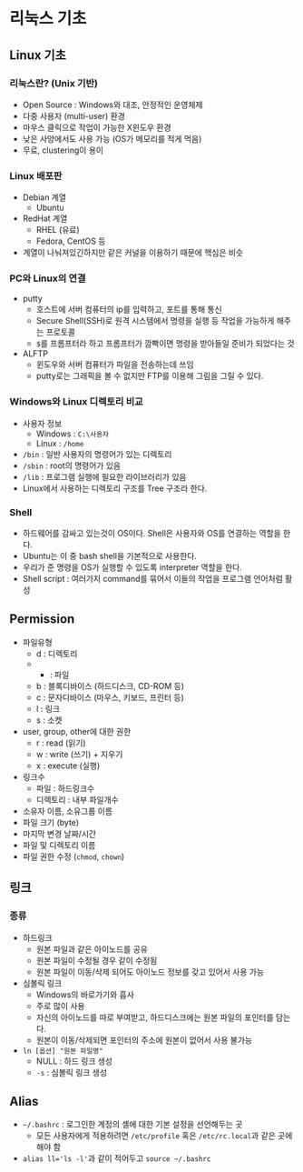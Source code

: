 # 리눅스 기초

## Linux 기초

### 리눅스란? \(Unix 기반\)

* Open Source : Windows와 대조, 안정적인 운영체제
* 다중 사용자 \(multi-user\) 환경
* 마우스 클릭으로 작업이 가능한 X윈도우 환경
* 낮은 사양에서도 사용 가능 \(OS가 메모리를 적게 먹음\)
* 무료, clustering이 용이

### Linux 배포판

* Debian 계열
  * Ubuntu
* RedHat 계열
  * RHEL \(유료\)
  * Fedora, CentOS 등
* 계열이 나눠져있긴하지만 같은 커널을 이용하기 때문에 핵심은 비슷

### PC와 Linux의 연결

* putty
  * 호스트에 서버 컴퓨터의 ip를 입력하고, 포트를 통해 통신
  * Secure Shell\(SSH\)로 원격 시스템에서 명령을 실행 등 작업을 가능하게 해주는 프로토콜
  * `$`를 프롬프터라 하고 프롬프터가 깜빡이면 명령을 받아들일 준비가 되었다는 것
* ALFTP
  * 윈도우와 서버 컴퓨터가 파일을 전송하는데 쓰임
  * putty로는 그래픽을 볼 수 없지만 FTP를 이용해 그림을 그릴 수 있다.

### Windows와 Linux 디렉토리 비교

* 사용자 정보
  * Windows : `C:\사용자`
  * Linux : `/home`
* `/bin` : 일반 사용자의 명령어가 있는 디렉토리
* `/sbin` : root의 명령어가 있음
* `/lib` : 프로그램 실행에 필요한 라이브러리가 있음
* Linux에서 사용하는 디렉토리 구조를 Tree 구조라 한다.

### Shell

* 하드웨어를 감싸고 있는것이 OS이다. Shell은 사용자와 OS를 연결하는 역할을 한다.
* Ubuntu는 이 중 bash shell을 기본적으로 사용한다.
* 우리가 준 명령을 OS가 실행할 수 있도록 interpreter 역할을 한다.
* Shell script : 여러가지 command를 묶어서 이들의 작업을 프로그램 언어처럼 활성

## Permission

* 파일유형
  * d : 디렉토리
  * - : 파일
  * b : 블록디바이스 \(하드디스크, CD-ROM 등\)
  * c : 문자디바이스 \(마우스, 키보드, 프린터 등\)
  * l : 링크
  * s : 소켓
* user, group, other에 대한 권한
  * r : read \(읽기\)
  * w : write \(쓰기\) + 지우기
  * x : execute \(실행\)
* 링크수
  * 파일 : 하드링크수
  * 디렉토리 : 내부 파일개수
* 소유자 이름, 소유그룹 이름
* 파일 크기 \(byte\)
* 마지막 변경 날짜/시간
* 파일 및 디렉토리 이름
* 파일 권한 수정 \(`chmod`, `chown`\)

## 링크

### 종류

* 하드링크
  * 원본 파일과 같은 아이노드를 공유
  * 원본 파일이 수정될 경우 같이 수정됨
  * 원본 파일이 이동/삭제 되어도 아이노드 정보를 갖고 있어서 사용 가능
* 심볼릭 링크
  * Windows의 바로가기와 흡사
  * 주로 많이 사용
  * 자신의 아이노드를 따로 부여받고, 하드디스크에는 원본 파일의 포인터를 담는다.
  * 원본이 이동/삭제되면 포인터의 주소에 원본이 없어서 사용 불가능
* `ln [옵션] "원본 파일명"`
  * NULL : 하드 링크 생성
  * `-s` : 심볼릭 링크 생성

## Alias

- `~/.bashrc` : 로그인한 계정의 셸에 대한 기본 설정을 선언해두는 곳
  - 모든 사용자에게 적용하려면 `/etc/profile` 혹은 `/etc/rc.local`과 같은 곳에 해야 함
- `alias ll='ls -l'`과 같이 적어두고 `source ~/.bashrc`